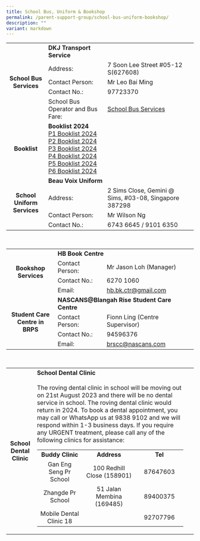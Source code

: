 ```yaml
---
title: School Bus, Uniform & Bookshop
permalink: /parent-support-group/school-bus-uniform-bookshop/
description: ""
variant: markdown
---
```

<div data-node="5c375f4666a41">
<div>
<div>
<table>
<tbody>
<tr>
<td style="text-align: center;" rowspan="5"><strong>School Bus<br>Services</strong></td>
<td colspan="2"><strong>DKJ Transport<br>Service</strong></td>
</tr>
<tr>
<td>Address:</td>
<td>7 Soon Lee Street #05-12 S(627608)</td>
</tr>
<tr>
<td>Contact Person:</td>
<td>Mr Leo Bai Ming</td>
</tr>
<tr>
<td>Contact No.:</td>
<td>97723370</td>
</tr><tr>
<td>School Bus Operator and Bus Fare:</td>
<td><a href="/files/brps_school%20bus%20operator%20and%20nte%20price.pdf">School Bus Services</a></td>
</tr>
<tr>
<td style="text-align: center;"><strong>Booklist</strong></td>
<td><strong>Booklist 2024</strong><br><a href="/files/Booklist%202024/Booklist_2024_P1.pdf">P1 Booklist 2024</a><br><a href="/files/Booklist%202024/Booklist_2024_P2.pdf">P2 Booklist 2024</a><br><a href="/files/Booklist%202024/Booklist_2024_P3.pdf">P3 Booklist 2024</a><br><a href="/files/Booklist%202024/Booklist_2024_P4.pdf">P4 Booklist 2024</a><br><a href="/files/Booklist%202024/Booklist_2024_P5.pdf">P5 Booklist 2024</a><br><a href="/files/Booklist%202024/Booklist_2024_P6.pdf">P6 Booklist 2024</a></td>
<td>&nbsp;</td>
</tr>
<tr>
<td style="text-align: center;" rowspan="4"><strong>School Uniform<br>Services</strong></td>
<td colspan="2"><strong>Beau Voix Uniform</strong></td>
</tr>
<tr>
<td>Address:</td>
<td>2 Sims Close, Gemini @ Sims, #03-08, Singapore 387298</td>
</tr>
<tr>
<td>Contact Person:</td>
<td>Mr Wilson Ng</td>
</tr>
<tr>
<td>Contact No.:</td>
<td>6743 6645 / 9101 6350</td>
</tr>
</tbody>
</table>
<br>
<table>
<tbody>
<tr>
<td style="text-align: center;" rowspan="4"><strong>Bookshop<br>Services</strong></td>
<td colspan="2"><strong>HB Book Centre</strong></td>
</tr>
<tr>
<td>Contact Person:</td>
<td>Mr Jason Loh (Manager)</td>
</tr>
<tr>
<td>Contact No.:</td>
<td>6270 1060</td>
</tr>
<tr>
<td>Email:</td>
<td><a href="mailto:hb.bk.ctr@gmail.com">hb.bk.ctr@gmail.com</a></td>
</tr>
<tr>
<td style="text-align: center;" rowspan="4"><strong>Student Care<br>Centre in BRPS</strong></td>
<td colspan="2"><strong>NASCANS@Blangah Rise Student Care Centre</strong></td>
</tr>
<tr>
<td>Contact Person:</td>
<td>Fionn Ling (Centre Supervisor)</td>
</tr>
<tr>
<td>Contact No.:</td>
<td>94596376</td>
</tr>
<tr>
<td>Email:</td>
<td><a href="mailto:brscc@nascans.com">brscc@nascans.com</a></td>
</tr>
</tbody>
</table>
<br>
<table>
<tbody>
<tr>
<td style="text-align: center;"><strong>School Dental Clinic</strong></td>
<td><strong>School Dental Clinic<br><br></strong>The roving dental clinic in school will be moving out on 21st August 2023 and there will be no dental service in school. The roving dental clinic would return in 2024. To book a dental appointment, you may call or WhatsApp us at 9838 9102 and we will respond within 1-3 business days. If you require any URGENT treatment, please call any of the following clinics for assistance:
<table>
<tbody>
<tr>
<td style="text-align: center; width: 175px;"><strong>Buddy Clinic</strong></td>
<td style="text-align: center; width: 219px;"><strong>Address</strong></td>
<td style="text-align: center; width: 164px;"><strong>Tel</strong></td>
</tr>

<tr>
<td style="text-align: center; width: 175px;">Gan Eng Seng Pr School</td>
<td style="text-align: center; width: 219px;">100 Redhill Close (158901)</td>
<td style="text-align: center; width: 164px;">87647603</td>
</tr>
<tr>
<td style="text-align: center; width: 175px;">Zhangde Pr School</td>
<td style="text-align: center; width: 219px;">51 Jalan Membina (169485)</td>
<td style="text-align: center; width: 164px;">89400375</td>
</tr>
<tr>
<td style="text-align: center; width: 175px;">Mobile Dental Clinic 18</td>
<td style="text-align: center; width: 219px;">&nbsp;</td>
<td style="text-align: center; width: 164px;">92707796</td>
</tr>
</tbody>
</table>
</td>
<td>&nbsp;</td>
</tr>
</tbody>
</table></div></div></div>